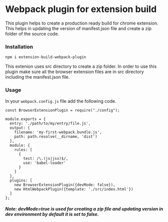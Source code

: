 # Webpack plugin for extension build
This plugin helps to create a production ready build for chrome extension. This helps in updating the version of manifest.json file and create a zip folder of the source code.

  ### Installation
  
```npm i extension-build-webpack-plugin```

This extenion uses src directory to create a zip folder. In order to use this plugin make sure all the browser extension files are in src directory including the manifest.json file.

### Usage

In your `webpack.config.js` file add the following code.

```
const BrowserExtensionPlugin = require("./config");

module.exports = {
  entry: './path/to/my/entry/file.js',
  output: {
    filename: 'my-first-webpack.bundle.js',
    path: path.resolve(__dirname, 'dist')
  },
  module: {
    rules: [
      {
        test: /\.(js|jsx)$/,
        use: 'babel-loader'
      }
    ]
  },
  plugins: [
    new BrowserExtensionPlugin({devMode: false}),
    new HtmlWebpackPlugin({template: './src/index.html'})
  ]
};
```

##### Note: devMode=true is used for creating a zip file and updating version in dev environment by default it is set to false.
